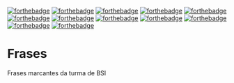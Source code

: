 [![forthebadge](http://forthebadge.com/images/badges/ages-12.svg)](http://forthebadge.com)
[![forthebadge](http://forthebadge.com/images/badges/built-by-developers.svg)](http://forthebadge.com)
[![forthebadge](http://forthebadge.com/images/badges/makes-people-smile.svg)](http://forthebadge.com)
[![forthebadge](http://forthebadge.com/images/badges/uses-badges.svg)](http://forthebadge.com)
[![forthebadge](http://forthebadge.com/images/badges/kinda-sfw.svg)](http://forthebadge.com)
[![forthebadge](http://forthebadge.com/images/badges/compatibility-ie-6.svg)](http://forthebadge.com)
[![forthebadge](http://forthebadge.com/images/badges/gluten-free.svg)](http://forthebadge.com)
[![forthebadge](http://forthebadge.com/images/badges/uses-git.svg)](http://forthebadge.com) [![forthebadge](http://forthebadge.com/images/badges/designed-in-ms-paint.svg)](http://forthebadge.com)
[![forthebadge](http://forthebadge.com/images/badges/powered-by-oxygen.svg)](http://forthebadge.com)
[![forthebadge](http://forthebadge.com/images/badges/powered-by-netflix.svg)](http://forthebadge.com)
[![forthebadge](http://forthebadge.com/images/badges/contains-cat-gifs.svg)](http://forthebadge.com)

Frases
======

Frases marcantes da turma de BSI
